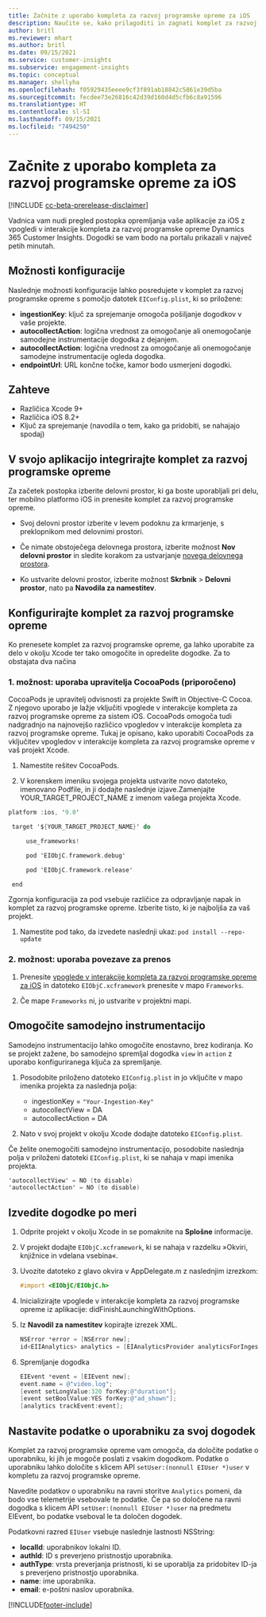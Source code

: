 ```yaml
---
title: Začnite z uporabo kompleta za razvoj programske opreme za iOS
description: Naučite se, kako prilagoditi in zagnati komplet za razvoj programske opreme za iOS
author: britl
ms.reviewer: mhart
ms.author: britl
ms.date: 09/15/2021
ms.service: customer-insights
ms.subservice: engagement-insights
ms.topic: conceptual
ms.manager: shellyha
ms.openlocfilehash: f05929435eeee9cf3f891ab18842c5861e39d5ba
ms.sourcegitcommit: fecdee73e26816c42d39d160d4d5cfb6c8a91596
ms.translationtype: HT
ms.contentlocale: sl-SI
ms.lasthandoff: 09/15/2021
ms.locfileid: "7494250"
---
```

# <a name="get-started-with-the-ios-sdk"></a>Začnite z uporabo kompleta za razvoj programske opreme za iOS

[!INCLUDE [cc-beta-prerelease-disclaimer](includes/cc-beta-prerelease-disclaimer.md)]

Vadnica vam nudi pregled postopka opremljanja vaše aplikacije za iOS z vpogledi v interakcije kompleta za razvoj programske opreme Dynamics 365 Customer Insights. Dogodki se vam bodo na portalu prikazali v največ petih minutah.

## <a name="configuration-options"></a>Možnosti konfiguracije

Naslednje možnosti konfiguracije lahko posredujete v komplet za razvoj programske opreme s pomočjo datotek `EIConfig.plist`, ki so priložene:

- **ingestionKey**: ključ za sprejemanje omogoča pošiljanje dogodkov v vaše projekte.
- **autocollectAction**: logična vrednost za omogočanje ali onemogočanje samodejne instrumentacije dogodka z dejanjem.
- **autocollectAction**: logična vrednost za omogočanje ali onemogočanje samodejne instrumentacije ogleda dogodka.
- **endpointUrl**: URL končne točke, kamor bodo usmerjeni dogodki.

## <a name="prerequisites"></a>Zahteve

- Različica Xcode 9+
- Različica iOS 8.2+
- Ključ za sprejemanje (navodila o tem, kako ga pridobiti, se nahajajo spodaj)

## <a name="integrate-the-sdk-into-your-application"></a>V svojo aplikacijo integrirajte komplet za razvoj programske opreme

Za začetek postopka izberite delovni prostor, ki ga boste uporabljali pri delu, ter mobilno platformo iOS in prenesite komplet za razvoj programske opreme.

- Svoj delovni prostor izberite v levem podoknu za krmarjenje, s preklopnikom med delovnimi prostori.

- Če nimate obstoječega delovnega prostora, izberite možnost  **Nov delovni prostor** in sledite korakom za ustvarjanje [novega delovnega prostora](create-workspace.md).

- Ko ustvarite delovni prostor, izberite možnost **Skrbnik** > **Delovni prostor**, nato pa **Navodila za namestitev**.

## <a name="configure-the-sdk"></a>Konfigurirajte komplet za razvoj programske opreme

Ko prenesete komplet za razvoj programske opreme, ga lahko uporabite za delo v okolju Xcode ter tako omogočite in opredelite dogodke. Za to obstajata dva načina

### <a name="option-1-using-cocoapods-recommended"></a>1. možnost: uporaba upravitelja CocoaPods (priporočeno)
CocoaPods je upravitelj odvisnosti za projekte Swift in Objective-C Cocoa. Z njegovo uporabo je lažje vključiti vpoglede v interakcije kompleta za razvoj programske opreme za sistem iOS. CocoaPods omogoča tudi nadgradnjo na najnovejšo različico vpogledov v interakcije kompleta za razvoj programske opreme. Tukaj je opisano, kako uporabiti CocoaPods za vključitev vpogledov v interakcije kompleta za razvoj programske opreme v vaš projekt Xcode. 

1. Namestite rešitev CocoaPods. 

1. V korenskem imeniku svojega projekta ustvarite novo datoteko, imenovano Podfile, in ji dodajte naslednje izjave.Zamenjajte YOUR_TARGET_PROJECT_NAME z imenom vašega projekta Xcode. 
```objectivec
platform :ios, '9.0'  

 target '${YOUR_TARGET_PROJECT_NAME}' do 

     use_frameworks!   

     pod 'EIObjC.framework.debug' 

     pod 'EIObjC.framework.release' 

 end 
```
Zgornja konfiguracija za pod vsebuje različice za odpravljanje napak in komplet za razvoj programske opreme. Izberite tisto, ki je najboljša za vaš projekt.

1. Namestite pod tako, da izvedete naslednji ukaz: `pod install --repo-update `

### <a name="option-2-using-download-link"></a>2. možnost: uporaba povezave za prenos

1. Prenesite [vpoglede v interakcije kompleta za razvoj programske opreme za iOS](https://download.pi.dynamics.com/sdk/EI-SDKs/ei-ios-sdk.zip) in datoteko `EIObjC.xcframework` prenesite v mapo `Frameworks`.

1. Če mape `Frameworks` ni, jo ustvarite v projektni mapi.

## <a name="enable-auto-instrumentation"></a>Omogočite samodejno instrumentacijo
 
Samodejno instrumentacijo lahko omogočite enostavno, brez kodiranja. Ko se projekt zažene, bo samodejno spremljal dogodka `view` in `action` z uporabo konfiguriranega ključa za spremljanje. 

1. Posodobite priloženo datoteko `EIConfig.plist` in jo vključite v mapo imenika projekta za naslednja polja:
    - ingestionKey = `"Your-Ingestion-Key"`
    - autocollectView = DA
    - autocollectAction = DA

2. Nato v svoj projekt v okolju Xcode dodajte datoteko `EIConfig.plist`. 



Če želite onemogočiti samodejno instrumentacijo, posodobite naslednja polja v priloženi datoteki `EIConfig.plist`, ki se nahaja v mapi imenika projekta. 

```objectivec
'autocollectView' = NO (to disable)
'autocollectAction' = NO (to disable)
```


## <a name="implement-custom-events"></a>Izvedite dogodke po meri

1. Odprite projekt v okolju Xcode in se pomaknite na **Splošne** informacije. 
1. V projekt dodajte `EIObjC.xcframework`, ki se nahaja v razdelku »Okviri, knjižnice in vdelana vsebina«.

1. Uvozite datoteko z glavo okvira v AppDelegate.m z naslednjim izrezkom:

    ```objectivec
    #import <EIObjC/EIObjC.h>
    ```

1. Inicializirajte vpoglede v interakcije kompleta za razvoj programske opreme iz aplikacije: didFinishLaunchingWithOptions.
1. Iz **Navodil za namestitev** kopirajte izrezek XML.

    ```objectivec
    NSError *error = [NSError new];
    id<EIIAnalytics> analytics = [EIAnalyticsProvider analyticsForIngestionKey:nil error:&error];
    ```

1. Spremljanje dogodka

    ```objectivec
    EIEvent *event = [EIEvent new];
    event.name = @"video.log";
    [event setLongValue:320 forKey:@"duration"];
    [event setBoolValue:YES forKey:@"ad_shown"];
    [analytics trackEvent:event];
    ```

## <a name="set-user-details-for-your-event"></a>Nastavite podatke o uporabniku za svoj dogodek

Komplet za razvoj programske opreme vam omogoča, da določite podatke o uporabniku, ki jih je mogoče poslati z vsakim dogodkom. Podatke o uporabniku lahko določite s klicem API `setUser:(nonnull EIUser *)user` v kompletu za razvoj programske opreme.

Navedite podatkov o uporabniku na ravni storitve `Analytics` pomeni, da bodo vse telemetrije vsebovale te podatke. Če pa so določene na ravni dogodka s klicem API `setUser:(nonnull EIUser *)user` na predmetu EIEvent, bo podatke vseboval le ta določen dogodek.

Podatkovni razred `EIUser` vsebuje naslednje lastnosti NSString:

- **localId**: uporabnikov lokalni ID.
- **authId**: ID s preverjeno pristnostjo uporabnika.
- **authType**: vrsta preverjanja pristnosti, ki se uporablja za pridobitev ID-ja s preverjeno pristnostjo uporabnika.
- **name**: ime uporabnika.
- **email**: e-poštni naslov uporabnika.


[!INCLUDE[footer-include](../includes/footer-banner.md)]

